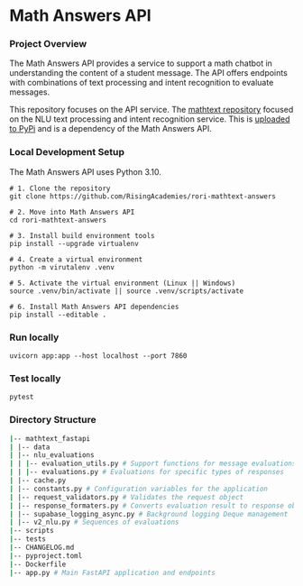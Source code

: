 # Math Answers API
### Project Overview
The Math Answers API provides a service to support a math chatbot in understanding the content of a student message.  The API offers endpoints with combinations of text processing and intent recognition to evaluate messages.

This repository focuses on the API service.
The [mathtext repository](https://gitlab.com/tangibleai/community/mathtext/-/tree/main) focused on the NLU text processing and intent recognition service.  This is [uploaded to PyPi](https://pypi.org/project/mathtext/) and is a dependency of the Math Answers API.


### Local Development Setup
The Math Answers API uses Python 3.10.  
```
# 1. Clone the repository
git clone https://github.com/RisingAcademies/rori-mathtext-answers

# 2. Move into Math Answers API
cd rori-mathtext-answers

# 3. Install build environment tools
pip install --upgrade virtualenv

# 4. Create a virtual environment
python -m virutalenv .venv

# 5. Activate the virtual environment (Linux || Windows)
source .venv/bin/activate || source .venv/scripts/activate

# 6. Install Math Answers API dependencies
pip install --editable .
```


### Run locally
`uvicorn app:app --host localhost --port 7860`


### Test locally
`pytest`


### Directory Structure
```bash
|-- mathtext_fastapi
| |-- data
| |-- nlu_evaluations
| | |-- evaluation_utils.py # Support functions for message evaluations
| | |-- evaluations.py # Evaluations for specific types of responses
| |-- cache.py
| |-- constants.py # Configuration variables for the application
| |-- request_validators.py # Validates the request object
| |-- response_formaters.py # Converts evaluation result to response obj
| |-- supabase_logging_async.py # Background logging Deque management
| |-- v2_nlu.py # Sequences of evaluations
|-- scripts
|-- tests
|-- CHANGELOG.md
|-- pyproject.toml
|-- Dockerfile
|-- app.py # Main FastAPI application and endpoints
```
